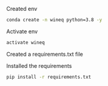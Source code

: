 Created env
```bash
conda create -n wineq python=3.8 -y
```

Activate env
```bash
activate wineq
```

Created a requirements.txt file

Installed the requirements
```bash
pip install -r requirements.txt
```
